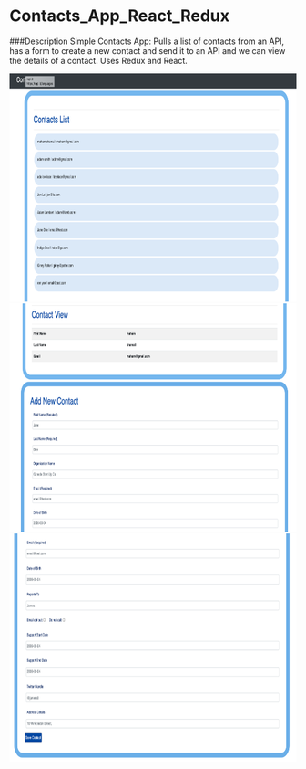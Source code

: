 # Contacts_App_React_Redux

###Description
Simple Contacts App: Pulls a list of contacts from an API, has a form to create a new contact and send it to an API and we can view the details of a contact. Uses Redux and React.

<img src="Screenshot 2021-03-12 at 3.20.56 PM.png" width="1100" height="400">
<img src="Screenshot 2021-03-12 at 3.21.13 PM.png" width="1100" height="400">
<img src="Screenshot 2021-03-12 at 3.21.28 PM.png" width="1100" height="400">
